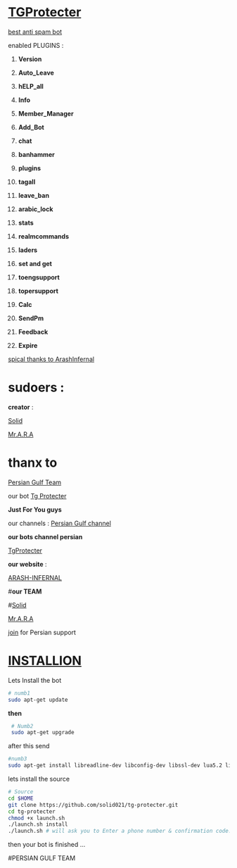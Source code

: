 # **[TGProtecter](https://telegram.me/TgProtecter)** 

[best anti spam bot](telegram.me/TgProtecter)

enabled PLUGINS :

1. **Version**
 
2. **Auto_Leave**

3. **hELP_all**

4. **Info**

5. **Member_Manager**

 6. **Add_Bot**

 7. **chat**

 8. **banhammer**

 9. **plugins**

 10. **tagall**
 
11. **leave_ban**

12. **arabic_lock**

13. **stats**

14. **realmcommands**

15. **laders**

16. **set and get**

17. **toengsupport**

18. **topersupport**

19. **Calc**

20. **SendPm**

21. **Feedback**

22. **Expire**



[spical thanks to ArashInfernal](telegram.me/INFERNALTEAMCH)

# **sudoers** :

**creator** :

[Solid](telegram.me/solid021])

[Mr.A.R.A](telegram.me/alirezaasadi_psg)

# thanx to

[Persian Gulf Team](telegram.me/persian_gulf_team)

our bot [Tg Protecter](telegram.me/TgProtecter)

**Just For You guys**

our channels :
[Persian Gulf channel](telegram.me/persian_gulf_team)

**our bots channel persian**

[TgProtecter](Tgprotecter_ch)

**our website**  :

[ARASH-INFERNAL](https://arash-infernal.epage.ir)

#**our TEAM**

#[Solid](telegram.me/solid021])

[Mr.A.R.A](telegram.me/alirezaasadi_psg)

[join](https://telegram.me/joinchat/) for Persian support


# [INSTALLION](installion)
Lets Install the bot
```bash
# numb1
sudo apt-get update
```
**then**

```bash
 # Numb2
 sudo apt-get upgrade
```
after this send

```bash
#numb3
sudo apt-get install libreadline-dev libconfig-dev libssl-dev lua5.2 liblua5.2-dev libevent-dev make unzip git redis-server g++ libjansson-dev libpython-dev expat libexpat1-dev
```

lets install the source 


```bash
# Source
cd $HOME
git clone https://github.com/solid021/tg-protecter.git
cd tg-protecter
chmod +x launch.sh
./launch.sh install
./launch.sh # will ask you to Enter a phone number & confirmation code.
```
then your bot is finished ...



#PERSIAN GULF TEAM
